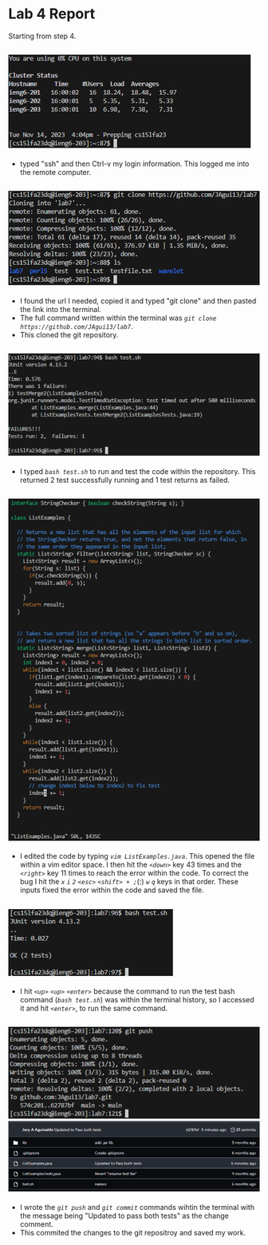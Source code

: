 # Lab 4 Report

Starting from step 4.

![Step4](Photos/LabRep4/Rep4Step4.png)
---

* typed "ssh" and then Ctrl-v my login information. This logged me into the remote computer.


![Step5](Photos/LabRep4/Rep4Step5.png)
---
* I found the url I needed, copied it and typed "git clone" and then pasted the link into the terminal.
* The full command written within the terminal was *`git clone https://github.com/JAgui13/lab7`*.
* This cloned the git repository.


![Step6](Photos/LabRep4/Rep4Step6.png)
---
* I typed *`bash test.sh`* to run and test the code within the repository. This returned 2 test successfully running and 1 test returns as failed.

![Step7](Photos/LabRep4/Rep4Step7.png)
---
* I edited the code by typing *`vim ListExamples.java`*. This opened the file within a vim editor space. I then hit the *`<down>`* key 43 times and the *`<right>`* key 11 times to reach the error within the code. To correct the bug I hit the *`x`* *`i`* *`2`* *`<esc>`* *`<shift> + ;`*(:) *`w`* *`q`* keys in that order. These inputs fixed the error within the code and saved the file.
  

![Step8](Photos/LabRep4/Rep4Step8.png)
---
* I hit *`<up>`* *`<up>`* *`<enter>`* because the command to run the test bash command (*`bash test.sh`*) was within the terminal history, so I accessed it and hit *`<enter>`*, to run the same command.
  

![Step9](Photos/LabRep4/Rep4Step9.png)
![Step9.1](Photos/LabRep4/Rep4Step9.1.png)
---
* I wrote the *`git push`* and *`git commit`* commands wihtin the terminal with the message being "Updated to pass both tests" as the change comment.
* This commited the changes to the git repositroy and saved my work.
